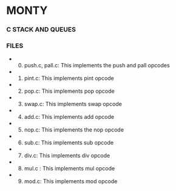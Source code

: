 # MONTY
### C STACK AND QUEUES
### FILES
 * 0. push.c, pall.c: This implements the push and pall opcodes
 * 1. pint.c: This implements pint opcode
 * 2. pop.c: This implements pop opcode
 * 3. swap.c: This implements swap opcode
 * 4. add.c: This implements add opcode
 * 5. nop.c: This implements the nop opcode
 * 6. sub.c: This implements sub opcode
 * 7. div.c: This implements div opcode
 * 8. mul.c : This implements mul opcode
 * 9. mod.c: This implements mod opcode

